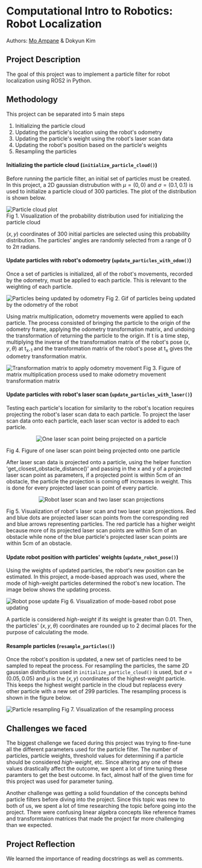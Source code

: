 # Computational Intro to Robotics: Robot Localization
Authors: [Mo Ampane](https://github.com/Moampane) & Dokyun Kim

## Project Description
The goal of this project was to implement a particle filter for robot localization using ROS2 in Python.

## Methodology
This project can be separated into 5 main steps  
1. Initializing the particle cloud
2. Updating the particle's location using the robot's odometry
3. Updating the particle's weight using the robot's laser scan data
4. Updating the robot's position based on the particle's weights
5. Resampling the particles

#### Initializing the particle cloud (`initialize_particle_cloud()`)
Before running the particle filter, an initial set of particles must be created. In this project, a 2D gaussian distrubution with $\mu = (0,0)$ and $\sigma = (0.1, 0.1)$ is used to initialize a particle cloud of 300 particles. The plot of the distribution is shown below.  

![Particle cloud plot](img/particle_cloud.png)  
Fig 1. Visualization of the probability distribution used for initializing the particle cloud

$(x,y)$ coordinates of 300 initial particles are selected using this probability distribution. The particles' angles are randomly selected from a range of $0$ to $2\pi$ radians.

#### Update particles with robot's odomoetry (`update_particles_with_odom()`)
Once a set of particles is initialized, all of the robot's movements, recorded by the odometry, must be applied to each particle. This is relevant to the weighting of each particle.

![Particles being updated by odometry](img/update_particles_with_odom.gif)
Fig 2. Gif of particles being updated by the odometry of the robot

Using matrix multiplication, odometry movements were applied to each particle. The process consisted of bringing the particle to the origin of the odometry frame, applying the odometry transformation matrix, and undoing the transformation of returning the particle to the origin. If t is a time step, multiplying the inverse of the transformation matrix of the robot's pose $(x,y,\theta)$ at t<sub>x-1</sub> and the transformation matrix of the robot's pose at t<sub>x</sub> gives the odometry transformation matrix.

![Transformation matrix to apply odometry movement](img/mat_mul_fig.png)
Fig 3. Figure of matrix multiplication process used to make odometry movement transformation matrix

#### Update particles with robot's laser scan (`update_particles_with_laser()`)
Testing each particle's location for similarity to the robot's location requires projecting the robot's laser scan data to each particle. To project the laser scan data onto each particle, each laser scan vector is added to each particle.

<div style="text-align:center">
<img src="img/project_laser_scan.png" alt="One laser scan point being projected on a particle" />
</div>

Fig 4. Figure of one laser scan point being projected onto one particle

After laser scan data is projected onto a particle, using the helper function 'get_closest_obstacle_distance()' and passing in the x and y of a projected laser scan point as parameters, if a projected point is within 5cm of an obstacle, the particle the projection is coming off increases in weight. This is done for every projected laser scan point of every particle.

<div style="text-align:center">
<img src="img/projections.png" alt="Robot laser scan and two laser scan projections" />
</div>

Fig 5. Visualization of robot's laser scan and two laser scan projections. Red and blue dots are projected laser scan points from the corresponding red and blue arrows representing particles. The red particle has a higher weight because more of its projected laser scan points are within 5cm of an obstacle while none of the blue particle's projected laser scan points are within 5cm of an obstacle.

#### Update robot position with particles' weights (`update_robot_pose()`)
Using the weights of updated particles, the robot's new position can be estimated. In this project, a mode-based approach was used, where the mode of high-weight particles determined the robot's new location. The image below shows the updating process.

![Robot pose update](img/robot_pose_update.png)
Fig 6. Visualization of mode-based robot pose updating

A particle is considered *high-weight* if its weight is greater than 0.01. Then, the particles' $(x,y,\theta)$ coordinates are rounded up to 2 decimal places for the purpose of calculating the mode. 

#### Resample particles (`resample_particles()`)
Once the robot's position is updated, a new set of particles need to be sampled to repeat the process. For resampling the particles, the same 2D gaussian distribution used in `initialize_particle_cloud()` is used, but $\sigma = (0.05,0.05)$ and $\mu$ is the $(x,y)$ coordinates of the highest-weight particle. This keeps the highest weight particle in the cloud but replacess every other particle with a new set of 299 particles. The resampling process is shown in the figure below.

![Particle resampling](img/resampling.png)
Fig 7. Visualization of the resampling process




## Challenges we faced
The biggest challenge we faced during this project was trying to fine-tune all the different parameters used for the particle filter. The number of particles, particle weights, threshold values for determining if a particle should be considered *high-weight*, etc. Since altering any one of these values drastically affect the outcome, we spent a lot of time tuning these paramters to get the best outcome. In fact, almost half of the given time for this project was used for parameter tuning.

Another challenge was getting a solid foundation of the concepts behind particle filters before diving into the project. Since this topic was new to both of us, we spent a lot of time researching the topic before going into the project. There were confusing linear algebra concepts like reference frames and transformtaion matrices that made the project far more challenging than we expected. 

## Project Reflection
We learned the importance of reading docstrings as well as comments.


